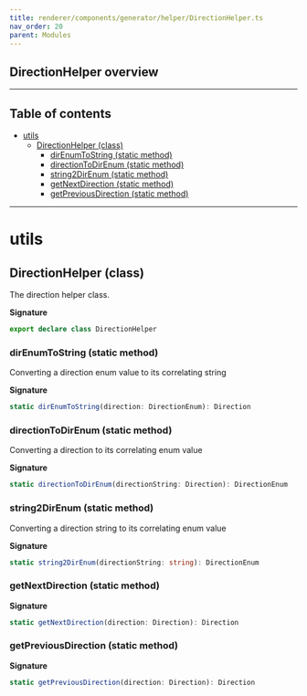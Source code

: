```yaml
---
title: renderer/components/generator/helper/DirectionHelper.ts
nav_order: 20
parent: Modules
---
```


## DirectionHelper overview

---

<h2 class="text-delta">Table of contents</h2>

- [utils](#utils)
  - [DirectionHelper (class)](#directionhelper-class)
    - [dirEnumToString (static method)](#direnumtostring-static-method)
    - [directionToDirEnum (static method)](#directiontodirenum-static-method)
    - [string2DirEnum (static method)](#string2direnum-static-method)
    - [getNextDirection (static method)](#getnextdirection-static-method)
    - [getPreviousDirection (static method)](#getpreviousdirection-static-method)

---

# utils

## DirectionHelper (class)

The direction helper class.

**Signature**

```ts
export declare class DirectionHelper
```

### dirEnumToString (static method)

Converting a direction enum value to its correlating string

**Signature**

```ts
static dirEnumToString(direction: DirectionEnum): Direction
```

### directionToDirEnum (static method)

Converting a direction to its correlating enum value

**Signature**

```ts
static directionToDirEnum(directionString: Direction): DirectionEnum
```

### string2DirEnum (static method)

Converting a direction string to its correlating enum value

**Signature**

```ts
static string2DirEnum(directionString: string): DirectionEnum
```

### getNextDirection (static method)

**Signature**

```ts
static getNextDirection(direction: Direction): Direction
```

### getPreviousDirection (static method)

**Signature**

```ts
static getPreviousDirection(direction: Direction): Direction
```
